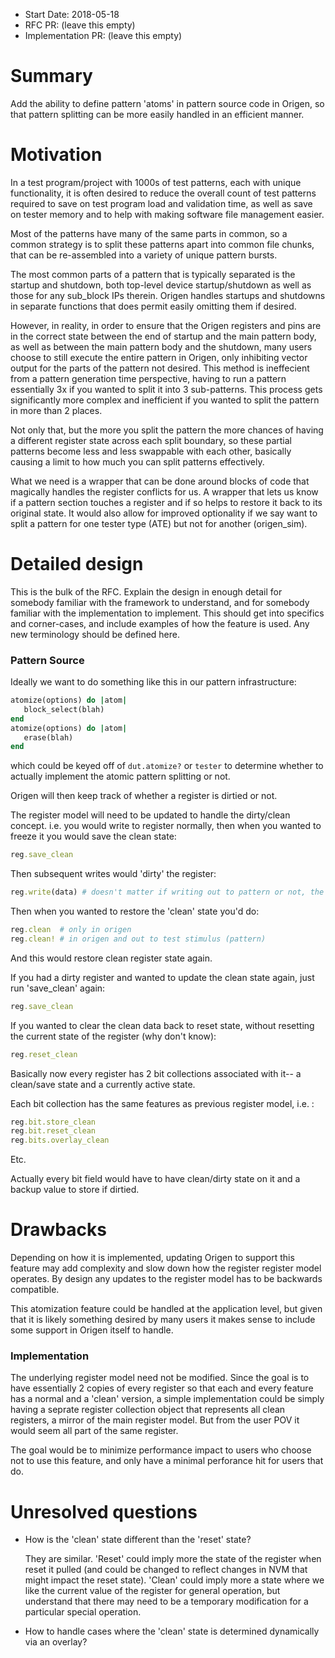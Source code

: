 - Start Date: 2018-05-18
- RFC PR: (leave this empty)
- Implementation PR: (leave this empty)

# Summary

Add the ability to define pattern 'atoms' in pattern source code in Origen, so that pattern splitting can
be more easily handled in an efficient manner.

# Motivation

In a test program/project with 1000s of test patterns, each with unique functionality,
it is often desired to reduce the overall count of test patterns required to save on test program
load and validation time, as well as save on tester memory and to help with making software file
management easier.

Most of the patterns have many of the same parts in common, so a common strategy is to split these
patterns apart into common file chunks, that can be re-assembled into a variety of unique
pattern bursts.

The most common parts of a pattern that is typically separated is the startup and shutdown, both
top-level device startup/shutdown as well as those for any sub_block IPs therein.
Origen handles startups and shutdowns in separate functions that does permit easily omitting them if desired.

However, in reality, in order to ensure that the Origen registers and pins are in the correct state between
the end of startup and the main pattern body, as well as between the main pattern body and the shutdown, 
many users choose to still execute the entire pattern in Origen, only inhibiting vector output for the parts of 
the pattern not desired.  This method is ineffecient from a pattern generation time perspective, having to run
a pattern essentially 3x if you wanted to split it into 3 sub-patterns.  This process gets significantly more 
complex and inefficient if you wanted to split the pattern in more than 2 places.

Not only that, but the more you split the pattern the more chances of having a different register state across
each split boundary, so these partial patterns become less and less swappable with each other, basically causing a 
limit to how much you can split patterns effectively.

What we need is a wrapper that can be done around blocks of code that magically handles the register conflicts for us.
A wrapper that lets us know if a pattern section touches a register and if so helps to restore it back to its original
state.  It would also allow for improved optionality if we say want to split a pattern for one tester type (ATE) but 
not for another (origen_sim).

# Detailed design


This is the bulk of the RFC. Explain the design in enough detail for somebody
familiar with the framework to understand, and for somebody familiar with the
implementation to implement. This should get into specifics and corner-cases,
and include examples of how the feature is used. Any new terminology should be
defined here.

### Pattern Source
Ideally we want to do something like this in our pattern infrastructure:

~~~ruby
atomize(options) do |atom|
   block_select(blah)
end
atomize(options) do |atom|
   erase(blah)
end
~~~

which could be keyed off of `dut.atomize?` or `tester` to determine whether to actually implement the atomic pattern splitting or not.


Origen will then keep track of whether a register is dirtied or not.

The register model will need to be updated to handle the dirty/clean concept. 
i.e. you would write to register normally, then when you wanted to freeze it you would save the clean state:

~~~ruby
reg.save_clean
~~~

Then subsequent writes would 'dirty' the register: 

~~~ruby
reg.write(data) # doesn't matter if writing out to pattern or not, the register has been dirtied in origen
~~~

Then when you wanted to restore the 'clean' state you'd do:

~~~ruby
reg.clean  # only in origen
reg.clean! # in origen and out to test stimulus (pattern)
~~~

And this would restore clean register state again.

If you had a dirty register and wanted to update the clean state again, just run 'save_clean' again:

~~~ruby
reg.save_clean
~~~

If you wanted to clear the clean data back to reset state, without resetting the current state of the register (why don't know):
 
~~~ruby
reg.reset_clean
~~~

Basically now every register has 2 bit collections associated with it-- a clean/save state and a currently active state.

Each bit collection has the same features as previous register model, i.e. :

~~~ruby
reg.bit.store_clean
reg.bit.reset_clean
reg.bits.overlay_clean
~~~

Etc.

Actually every bit field would have to have clean/dirty state on it and a backup value to store if dirtied.

# Drawbacks

Depending on how it is implemented, updating Origen to support this feature may add complexity and slow down how the register
register model operates. By design any updates to the register model has to be backwards compatible.

This atomization feature could be handled at the application level, but given that it is likely something desired by many
users it makes sense to include some support in Origen itself to handle.


### Implementation

The underlying register model need not be modified.  Since the goal is to have essentially 2 copies of every register so that each
and every feature has a normal and a 'clean' version, a simple implementation could be simply having a seprate register collection
object that represents all clean registers, a mirror of the main register model. But from the user POV it would seem all part of the
same register.

The goal would be to minimize performance impact to users who choose not to use this feature, and only have a minimal perforance
hit for users that do.

# Unresolved questions

- How is the 'clean' state different than the 'reset' state?

  They are similar.  'Reset' could imply more the state of the register
when reset it pulled (and could be changed to reflect changes in NVM that might impact the reset state).  'Clean' could imply 
more a state where we like the current value of the register for general operation, but understand that there may need
to be a temporary modification for a particular special operation.

- How to handle cases where the 'clean' state is determined dynamically via an overlay?
